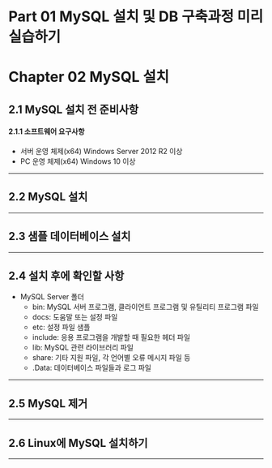 # Part 01 MySQL 설치 및 DB 구축과정 미리 실습하기

# Chapter 02 MySQL 설치

## 2.1 MySQL 설치 전 준비사항

#### 2.1.1 소프트웨어 요구사항

- 서버 운영 체제(x64) Windows Server 2012 R2 이상
- PC 운영 체제(x64) Windows 10 이상

---

## 2.2 MySQL 설치

---

## 2.3 샘플 데이터베이스 설치

---

## 2.4 설치 후에 확인할 사항

- MySQL Server 폴더
  - bin: MySQL 서버 프로그램, 클라이언트 프로그램 및 유틸리티 프로그램 파일
  - docs: 도움말 또는 설정 파일
  - etc: 설정 파일 샘플
  - include: 응용 프로그램을 개발할 때 필요한 헤더 파일
  - lib: MySQL 관련 라이브러리 파일
  - share: 기타 지원 파일, 각 언어별 오류 메시지 파일 등
  - .Data: 데이터베이스 파일들과 로그 파일

---

## 2.5 MySQL 제거

---

## 2.6 Linux에 MySQL 설치하기

---

